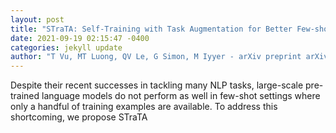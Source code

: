 ```yaml
--- 
layout: post 
title: "STraTA: Self-Training with Task Augmentation for Better Few-shot Learning" 
date: 2021-09-19 02:15:47 -0400 
categories: jekyll update 
author: "T Vu, MT Luong, QV Le, G Simon, M Iyyer - arXiv preprint arXiv:2109.06270, 2021" 
--- 
```

Despite their recent successes in tackling many NLP tasks, large-scale pre-trained language models do not perform as well in few-shot settings where only a handful of training examples are available. To address this shortcoming, we propose STraTA